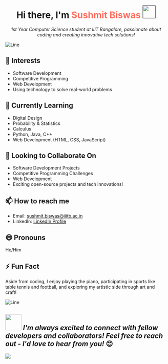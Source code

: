 <h1 align="center">Hi there, I'm <span style="color: #ff6f61;">Sushmit Biswas </span> <a href=""><img src="https://raw.githubusercontent.com/MartinHeinz/MartinHeinz/master/wave.gif" width="40" height="40"/></a></h1>

<p align="center">
  <em>1st Year Computer Science student at IIIT Bangalore, passionate about coding and creating innovative tech solutions!</em>
</p>

![Line](https://user-images.githubusercontent.com/85225156/171937799-8fc9e255-9889-4642-9c92-6df85fb86e82.gif)

<h2>👀 Interests</h2>
<ul>
  <li>Software Development</li>
  <li>Competitive Programming</li>
  <li>Web Development</li>
  <li>Using technology to solve real-world problems</li>
</ul>

<h2>🌱 Currently Learning</h2>
<ul>
  <li>Digital Design</li>
  <li>Probability & Statistics</li>
  <li>Calculus</li>
  <li>Python, Java, C++</li>
  <li>Web Development (HTML, CSS, JavaScript)</li>
</ul>

<h2>💞️ Looking to Collaborate On</h2>
<ul>
  <li>Software Development Projects</li>
  <li>Competitive Programming Challenges</li>
  <li>Web Development</li>
  <li>Exciting open-source projects and tech innovations!</li>
</ul>

<h2>📫 How to reach me</h2>
<ul>
  <li>Email: <a href="mailto:sushmit.biswas@iiitb.ac.in">sushmit.biswas@iiitb.ac.in</a></li>
  <li>LinkedIn: <a href="https://www.linkedin.com/in/sushmit-biswas/" target="_blank">LinkedIn Profile</a></li>
</ul>

<h2>😄 Pronouns</h2>
<p>He/Him</p>

<h2>⚡ Fun Fact</h2>
<p>Aside from coding, I enjoy playing the piano, participating in sports like table tennis and football, and exploring my artistic side through art and craft!</p>

![Line](https://user-images.githubusercontent.com/85225156/171937799-8fc9e255-9889-4642-9c92-6df85fb86e82.gif)

<img src="https://media.giphy.com/media/LnQjpWaON8nhr21vNW/giphy.gif" width="50"> <em> I'm always excited to connect with fellow developers and collaborators! Feel free to reach out - I'd love to hear from you! </em> 😊
---

[![](https://visitcount.itsvg.in/api?id=SB&label=Profile%20Views&color=0&icon=5&pretty=true)](https://github.com/Sushmit-Biswas)


